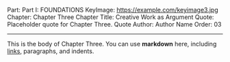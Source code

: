 Part: Part I: FOUNDATIONS
KeyImage: https://example.com/keyimage3.jpg
Chapter: Chapter Three
Chapter Title: Creative Work as Argument
Quote: Placeholder quote for Chapter Three.
Quote Author: Author Name
Order: 03

---

This is the body of Chapter Three. You can use **markdown** here, including [links](#), paragraphs, and indents.
